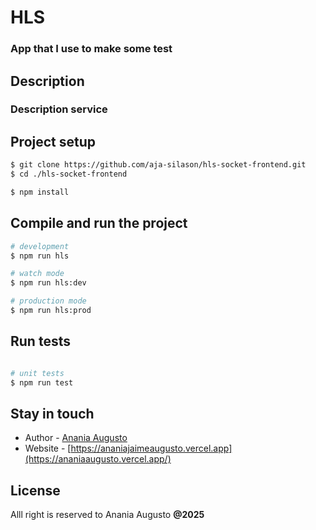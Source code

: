 

# HLS
### App that I use to make some test

## Description



### Description service


## Project setup

```bash
$ git clone https://github.com/aja-silason/hls-socket-frontend.git
$ cd ./hls-socket-frontend

$ npm install

```

## Compile and run the project

```bash
# development
$ npm run hls

# watch mode
$ npm run hls:dev

# production mode
$ npm run hls:prod
```

## Run tests

```bash

# unit tests
$ npm run test

```


## Stay in touch

- Author - [Anania Augusto](https://www.linkedin.com/in/anania-jaime-augusto)
- Website - [https://ananiajaimeaugusto.vercel.app](https://ananiaaugusto.vercel.app/)


## License

Alll right is reserved to Anania Augusto **@2025** 
